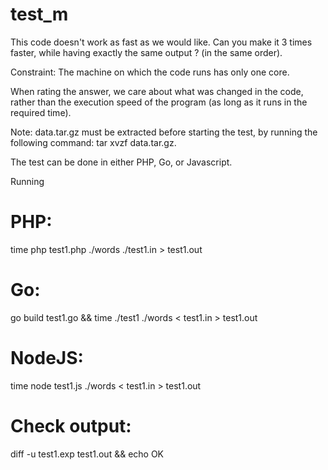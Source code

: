 # test_m
This code doesn't work as fast as we would like. Can you make it 3 times faster, while having exactly the same output ? (in the same order).

Constraint: The machine on which the code runs has only one core.

When rating the answer, we care about what was changed in the code, rather than the execution speed of the program (as long as it runs in the required time).

Note: data.tar.gz must be extracted before starting the test, by running the following command: tar xvzf data.tar.gz.

The test can be done in either PHP, Go, or Javascript.

Running
# PHP:
time php test1.php ./words ./test1.in > test1.out
# Go:
go build test1.go && time ./test1 ./words < test1.in > test1.out
# NodeJS:
time node test1.js ./words < test1.in > test1.out
# Check output:
diff -u test1.exp test1.out && echo OK
